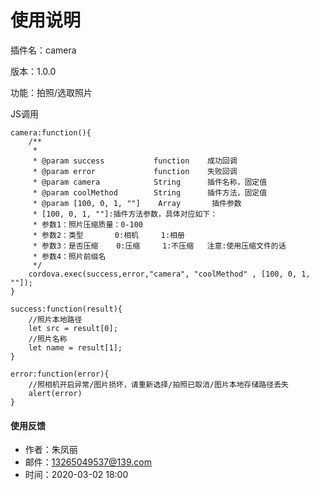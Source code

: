 # 使用说明
插件名：camera

版本：1.0.0

功能：拍照/选取照片

JS调用

```
camera:function(){
    /**
     * 
     * @param success			function	成功回调
     * @param error				function	失败回调
     * @param camera			String		插件名称，固定值
     * @param coolMethod		String		插件方法，固定值
     * @param [100, 0, 1, ""]	 Array		 插件参数
     * [100, 0, 1, ""]:插件方法参数，具体对应如下：
     * 参数1：照片压缩质量：0-100
     * 参数2：类型 		0:相机     1:相册
     * 参数3：是否压缩    0:压缩     1:不压缩   注意:使用压缩文件的话
     * 参数4：照片前缀名
     */
    cordova.exec(success,error,"camera", "coolMethod" , [100, 0, 1, ""]);
}

success:function(result){
	//照片本地路径
    let src = result[0];
    //照片名称
    let name = result[1];
}

error:function(error){
	//照相机开启异常/图片损坏，请重新选择/拍照已取消/图片本地存储路径丢失
    alert(error)
}

```

#### 使用反馈

- 作者：朱凤丽
- 邮件：13265049537@139.com
- 时间：2020-03-02 18:00